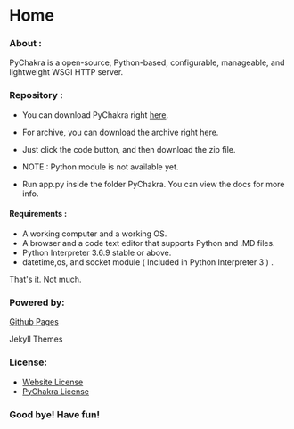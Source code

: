 # Home

### About :

PyChakra is a open-source, Python-based, configurable, 
manageable, and lightweight WSGI HTTP server.

### Repository :

- You can download PyChakra right [here](https://github.com/pychakra/pychakra).
- For archive, you can download the archive right [here](https://github.com/pychakra/pychakra-archive).
- Just click the code button, and then download the zip file.

- NOTE : Python module is not available yet.
- Run app.py inside the folder PyChakra. You can view the docs for more info.

#### Requirements :

- A working computer and a working OS.
- A browser and a code text editor that supports Python and .MD files.
- Python Interpreter 3.6.9 stable or above.
- datetime,os, and socket module ( Included in Python Interpreter 3 ) .

That's it. Not much.

### Powered by:

[Github Pages](https://pages.github.com)

Jekyll Themes

### License:

- [Website License](https://www.gnu.org/licenses/gpl-3.0.html)
- [PyChakra License](https://www.gnu.org/licenses/gpl-3.0.html)

### Good bye! Have fun!

